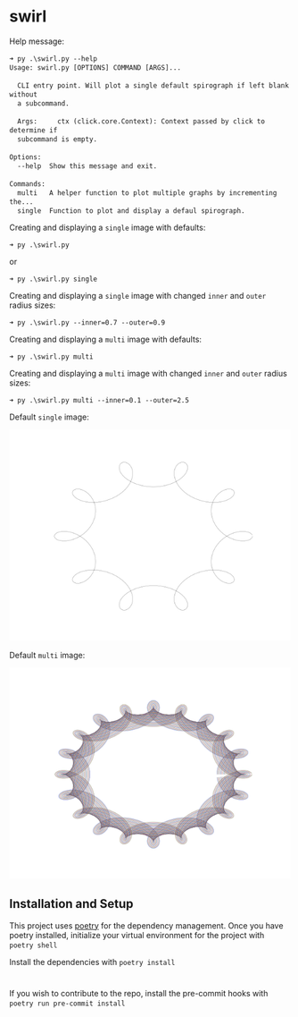 # swirl

Help message:
```
➜ py .\swirl.py --help
Usage: swirl.py [OPTIONS] COMMAND [ARGS]...

  CLI entry point. Will plot a single default spirograph if left blank without
  a subcommand.

  Args:     ctx (click.core.Context): Context passed by click to determine if
  subcommand is empty.

Options:
  --help  Show this message and exit.

Commands:
  multi   A helper function to plot multiple graphs by incrementing the...
  single  Function to plot and display a defaul spirograph.
```

Creating and displaying a `single` image with defaults:
```
➜ py .\swirl.py
```
or
```
➜ py .\swirl.py single
```

Creating and displaying a `single` image with changed `inner` and `outer` radius sizes:
```
➜ py .\swirl.py --inner=0.7 --outer=0.9
```

Creating and displaying a `multi` image with defaults:
```
➜ py .\swirl.py multi
```

Creating and displaying a `multi` image with changed `inner` and `outer` radius sizes:
```
➜ py .\swirl.py multi --inner=0.1 --outer=2.5
```

Default `single` image:

![image](https://github.com/brad90four/swirl/blob/main/img/single.png)

Default `multi` image:

![image](https://github.com/brad90four/swirl/blob/main/img/multi.png)

## Installation and Setup

This project uses [poetry](https://python-poetry.org/) for the dependency management. Once you have poetry installed, initialize your virtual environment for the project with `poetry shell`

Install the dependencies with `poetry install`

#
If you wish to contribute to the repo, install the pre-commit hooks with `poetry run pre-commit install`
